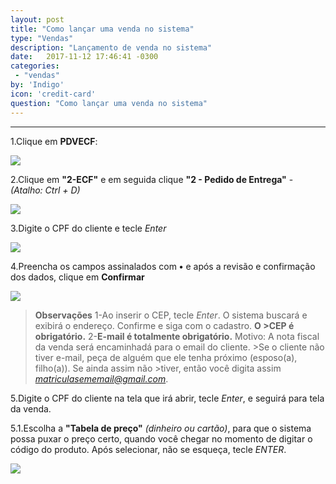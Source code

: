 ```yaml
---
layout: post
title: "Como lançar uma venda no sistema"
type: "Vendas"
description: "Lançamento de venda no sistema"
date:   2017-11-12 17:46:41 -0300
categories:
 - "vendas"
by: 'Indigo'
icon: 'credit-card'
question: "Como lançar uma venda no sistema"
---
```


***
1.Clique em **PDVECF**:

  ![]({{site.baseurl}}/assets/img/vendas/-02/1.2.01.png)

2.Clique em **"2-ECF"** e em seguida clique **"2 - Pedido de Entrega"** - *(Atalho: Ctrl + D)*

  ![]({{site.baseurl}}/assets/img/vendas/-02/1.2.02.png)

3.Digite o CPF do cliente e tecle *Enter*

  ![]({{site.baseurl}}/assets/img/vendas/-02/03.png)

4.Preencha os campos assinalados com **•** e após a revisão e confirmação dos dados, clique em **Confirmar**

  ![]({{site.baseurl}}/assets/img/vendas/-02/04.png)
  >
  >**Observações**
  >1-Ao inserir o CEP, tecle *Enter*. O sistema buscará e exibirá o endereço. Confirme e siga com o cadastro. **O >CEP é obrigatório.**
  >2-**E-mail é totalmente obrigatório.** Motivo: A nota fiscal da venda será encaminhadá para o email do cliente. >Se o cliente não tiver e-mail, peça de alguém que ele tenha próximo (esposo(a), filho(a)). Se ainda assim não >tiver, então você digita assim *matriculasememail@gmail.com*.
  >

5.Digite o CPF do cliente na tela que irá abrir, tecle *Enter*, e seguirá para tela da venda.

  5.1.Escolha a **"Tabela de preço"** *(dinheiro ou cartão)*, para que o sistema possa puxar o preço certo, quando você chegar no momento de digitar o código do produto. Após selecionar, não se esqueça, tecle *ENTER*.

  ![]({{site.baseurl}}/assets/img/vendas/-02/05.png)
